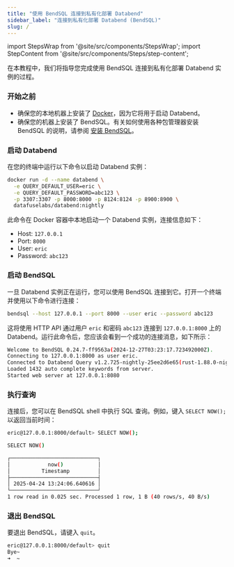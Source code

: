 ```yaml
---
title: "使用 BendSQL 连接到私有化部署 Databend"
sidebar_label: "连接到私有化部署 Databend (BendSQL)"
slug: /
---
```


import StepsWrap from '@site/src/components/StepsWrap';
import StepContent from '@site/src/components/Steps/step-content';

在本教程中，我们将指导您完成使用 BendSQL 连接到私有化部署 Databend 实例的过程。

<StepsWrap>
<StepContent number="1">

### 开始之前

- 确保您的本地机器上安装了 [Docker](https://www.docker.com/)，因为它将用于启动 Databend。
- 确保您的机器上安装了 BendSQL。有关如何使用各种包管理器安装 BendSQL 的说明，请参阅 [安装 BendSQL](/guides/sql-clients/bendsql/#installing-bendsql)。

</StepContent>
<StepContent number="2">

### 启动 Databend

在您的终端中运行以下命令以启动 Databend 实例：

```bash
docker run -d --name databend \
  -e QUERY_DEFAULT_USER=eric \
  -e QUERY_DEFAULT_PASSWORD=abc123 \
  -p 3307:3307 -p 8000:8000 -p 8124:8124 -p 8900:8900 \
  datafuselabs/databend:nightly
```

此命令在 Docker 容器中本地启动一个 Databend 实例，连接信息如下：

- Host: `127.0.0.1`
- Port: `8000`
- User: `eric`
- Password: `abc123`

</StepContent>
<StepContent number="3">

### 启动 BendSQL

一旦 Databend 实例正在运行，您可以使用 BendSQL 连接到它。打开一个终端并使用以下命令进行连接：

```bash
bendsql --host 127.0.0.1 --port 8000 --user eric --password abc123
```

这将使用 HTTP API 通过用户 `eric` 和密码 `abc123` 连接到 `127.0.0.1:8000` 上的 Databend。运行此命令后，您应该会看到一个成功的连接消息，如下所示：

```bash
Welcome to BendSQL 0.24.7-ff9563a(2024-12-27T03:23:17.723492000Z).
Connecting to 127.0.0.1:8000 as user eric.
Connected to Databend Query v1.2.725-nightly-25ee2d6e65(rust-1.88.0-nightly-2025-04-16T13:54:25.363718584Z)
Loaded 1432 auto complete keywords from server.
Started web server at 127.0.0.1:8080
```

</StepContent>
<StepContent number="4">

### 执行查询

连接后，您可以在 BendSQL shell 中执行 SQL 查询。例如，键入 `SELECT NOW();` 以返回当前时间：

```bash
eric@127.0.0.1:8000/default> SELECT NOW();

SELECT NOW()

┌────────────────────────────┐
│            now()           │
│          Timestamp         │
├────────────────────────────┤
│ 2025-04-24 13:24:06.640616 │
└────────────────────────────┘
1 row read in 0.025 sec. Processed 1 row, 1 B (40 rows/s, 40 B/s)
```

</StepContent>
<StepContent number="5">

### 退出 BendSQL

要退出 BendSQL，请键入 `quit`。

```bash
eric@127.0.0.1:8000/default> quit
Bye~
➜  ~
```

</StepContent>
</StepsWrap>